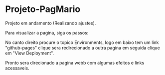 # Projeto-PagMario
Projeto em andamento (Realizando ajustes).


Para visualizar a pagina, siga os passos:

No canto direito procure o topico Environments, logo em baixo tem um link "github-pages" clique sera redirecionado a outra pagina em seguida clique em "View Deployment".

Pronto sera direcionado a pagina webb com algumas efeitos e links acessaveis.
